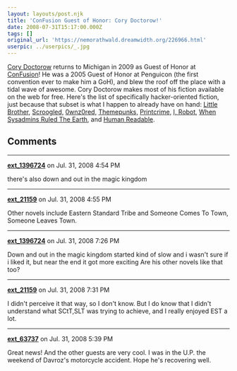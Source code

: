 ```yaml
---
layout: layouts/post.njk
title: 'ConFusion Guest of Honor: Cory Doctorow!'
date: 2008-07-31T15:17:00.000Z
tags: []
original_url: 'https://nemorathwald.dreamwidth.org/226966.html'
userpic: ../userpics/_.jpg
---
```

[Cory Doctorow](http://craphound.com/) returns to Michigan in 2009 as Guest of Honor at [ConFusion](http://stilyagi.org/cons/2009/)! He was a 2005 Guest of Honor at Penguicon (the first convention ever to make him a GoH), and blew the roof off the place with a tidal wave of awesome. Cory Doctorow makes most of his fiction available on the web for free. Here's the list of specifically hacker-oriented fiction, just because that subset is what I happen to already have on hand: [Little Brother](http://craphound.com/littlebrother/download/), [Scroogled,](http://www.radaronline.com/from-the-magazine/2007/09/google_fiction_evil_dangerous_surveillance_control_1.php) [0wnz0red,](http://dir.salon.com/story/tech/feature/2002/08/28/0wnz0red/index.html) [Themepunks,](http://dir.salon.com/story/tech/feature/2005/09/12/themepunks_1/) [Printcrime,](http://craphound.com/?p=573) [I, Robot](http://www.infinitematrix.net/stories/shorts/i-robot.html), [When Sysadmins Ruled The Earth](http://www.rakemag.com/stories/section_detail.aspx?itemID=24655&catID=146&SelectCatID=146), and [Human Readable](http://craphound.com/?p=526).

## Comments

---

**[ext_1396724](https://www.dreamwidth.org/users/ext_1396724)** on Jul. 31, 2008 4:54 PM

there's also down and out in the magic kingdom

---

**[ext_21159](https://www.dreamwidth.org/users/ext_21159)** on Jul. 31, 2008 4:55 PM

Other novels include Eastern Standard Tribe and Someone Comes To Town, Someone Leaves Town.

---

**[ext_1396724](https://www.dreamwidth.org/users/ext_1396724)** on Jul. 31, 2008 7:26 PM

Down and out in the magic kingdom started kind of slow and i wasn't sure if i liked it, but near the end it got more exciting Are his other novels like that too?

---

**[ext_21159](https://www.dreamwidth.org/users/ext_21159)** on Jul. 31, 2008 7:31 PM

I didn't perceive it that way, so I don't know. But I do know that I didn't understand what SCtT,SLT was trying to achieve, and I really enjoyed EST a lot.

---

**[ext_63737](https://www.dreamwidth.org/users/ext_63737)** on Jul. 31, 2008 5:39 PM

Great news! And the other guests are very cool. I was in the U.P. the weekend of Davroz's motorcycle accident. Hope he's recovering well.
